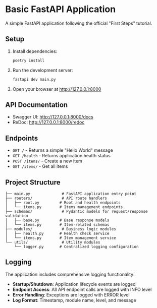 # Basic FastAPI Application

A simple FastAPI application following the official "First Steps" tutorial.

## Setup

1. Install dependencies:
   ```bash
   poetry install
   ```

2. Run the development server:
   ```bash
   fastapi dev main.py
   ```

3. Open your browser at http://127.0.0.1:8000

## API Documentation

- Swagger UI: http://127.0.0.1:8000/docs
- ReDoc: http://127.0.0.1:8000/redoc

## Endpoints

- `GET /` - Returns a simple "Hello World" message
- `GET /health` - Returns application health status
- `POST /items/` - Create a new item
- `GET /items/` - Get all items

## Project Structure

```
├── main.py              # FastAPI application entry point
├── routers/             # API route handlers
│   ├── root.py         # Root and health endpoints
│   └── items.py        # Items management endpoints
├── schemas/             # Pydantic models for request/response validation
│   ├── base.py         # Base response models
│   └── items.py        # Item-related schemas
├── modules/             # Business logic modules
│   ├── health.py       # Health check service
│   └── items.py        # Item management service
└── utils/               # Utility modules
    └── logger.py       # Centralized logging configuration
```

## Logging

The application includes comprehensive logging functionality:

- **Startup/Shutdown**: Application lifecycle events are logged
- **Endpoint Access**: All API endpoint calls are logged with INFO level
- **Error Handling**: Exceptions are logged with ERROR level
- **Log Format**: Timestamp, module name, level, and message
